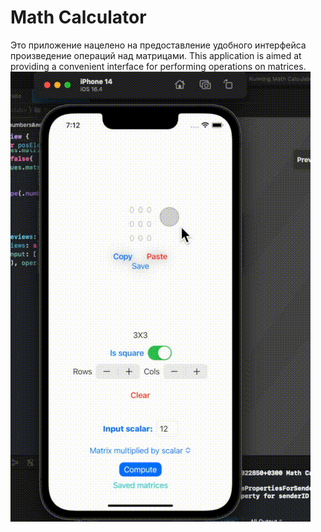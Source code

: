 # Math Calculator
Это приложение нацелено на предоставление удобного интерфейса произведение операций над матрицами.
This application is aimed at providing a convenient interface for performing operations on matrices.
![](https://github.com/KDmasterLOL/SwiftMathCalculator/blob/main/ShowCase.gif)